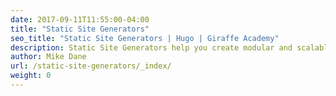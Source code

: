```yaml
---
date: 2017-09-11T11:55:00-04:00
title: "Static Site Generators"
seo_title: "Static Site Generators | Hugo | Giraffe Academy"
description: Static Site Generators help you create modular and scalable static websites with ease
author: Mike Dane
url: /static-site-generators/_index/
weight: 0
---
```

